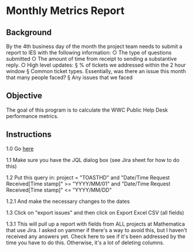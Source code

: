# Monthly Metrics Report 

## Background
By the 4th business day of the month the project team needs to submit a report to IES with the following information:
		○ The type of questions submitted
		○ The amount of time from receipt to sending a substantive reply. 
		○ High level updates:
			§ % of tickets we addressed within the 2 hour window
			§ Common ticket types. Essentially, was there an issue this month that many people faced?
			§ Any issues that we faced

## Objective
The goal of this program is to calculate the WWC Public Help Desk performance metrics. 

## Instructions

1.0 Go [here](https://mathematicampr.atlassian.net/jira/servicedesk/projects/TOASTHD/issues/jql=project%20%3D%20TOASTHD%20ORDER%20BY%20%22Time%20to%20resolution%22%20ASC)

1.1 Make sure you have the JQL dialog box (see Jira sheet for how to do this)

1.2 Put this query in:
   project = "TOASTHD" and "Date/Time Request Received[Time stamp]" >= "YYYY/MM/01" and "Date/Time Request Received[Time stamp]" <= "YYYY/MM/DD" 

1.2.1 And make the necessary changes to the dates

1.3 Click on "export issues" and then click on Export Excel CSV (all fields)

1.3.1 This will pull up a report with fields from ALL projects at Mathematica that use Jira. I asked on yammer if there's a way to avoid this, but I haven't received any answers yet. Check here to see if it's been addressed by the time you have to do this. Otherwise, it's a lot of deleting columns.


